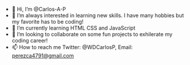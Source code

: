 - 👋 Hi, I’m @Carlos-A-P
- 👀 I’m always interested in learning new skills. I have many hobbies but my favorite has to be coding!
- 🌱 I’m currently learning HTML CSS and JavaScript
- 💞️ I’m looking to collaborate on some fun projects to exhilerate my coding career!
- 📫 How to reach me Twitter: @WDCarlosP, Email: perezca4791@gmail.com
